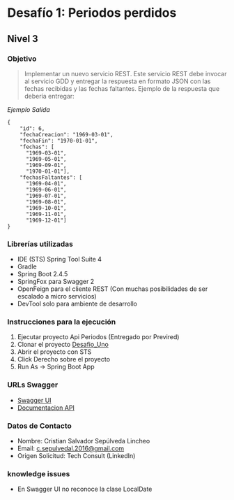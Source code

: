 # Desafío 1: Periodos perdidos

## Nivel 3

### Objetivo

> Implementar un nuevo servicio REST. Este servicio REST debe invocar al servicio GDD y entregar la respuesta en formato JSON con las fechas recibidas y las fechas faltantes. Ejemplo de la respuesta que debería entregar:

*Ejemplo Salida*

```
{
    "id": 6,
    "fechaCreacion": "1969-03-01",
    "fechaFin": "1970-01-01",
    "fechas": [
      "1969-03-01",
      "1969-05-01",
      "1969-09-01",
      "1970-01-01"],
    "fechasFaltantes": [
      "1969-04-01",
      "1969-06-01",
      "1969-07-01",
      "1969-08-01",
      "1969-10-01",
      "1969-11-01",
      "1969-12-01"]
}
```

### Librerías utilizadas

- IDE (STS) Spring Tool Suite 4
- Gradle
- Spring Boot 2.4.5
- SpringFox para Swagger 2
- OpenFeign para el cliente REST (Con muchas posibilidades de ser escalado a micro servicios)
- DevTool solo para ambiente de desarrollo

### Instrucciones para la ejecución

1. Ejecutar proyecto Api Periodos (Entregado por Previred)
2. Clonar el proyecto [Desafio_Uno](https://github.com/cristiansepulvedal/Desafio_Uno.git)
3. Abrir el proyecto con STS
4. Click Derecho sobre el proyecto
5. Run As -> Spring Boot App

### URLs Swagger

- [Swagger UI](http://localhost:9090/swagger-ui.html)
- [Documentacion API](http://localhost:9090/v2/api-docs)

### Datos de Contacto

- Nombre: Cristian Salvador Sepúlveda Lincheo
- Email: [c.sepulvedal.2016@gmail.com](mailto:c.sepulveda.2016@gmail.com)
- Origen Solicitud: Tech Consult (LinkedIn)


### knowledge issues
- En Swagger UI no reconoce la clase LocalDate